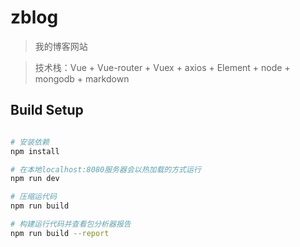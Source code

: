 # zblog

> 我的博客网站

> 技术栈：Vue + Vue-router + Vuex + axios + Element + node + mongodb + markdown

## Build Setup

``` bash

# 安装依赖
npm install

# 在本地localhost:8080服务器会以热加载的方式运行
npm run dev

# 压缩运代码
npm run build

# 构建运行代码并查看包分析器报告
npm run build --report
```
